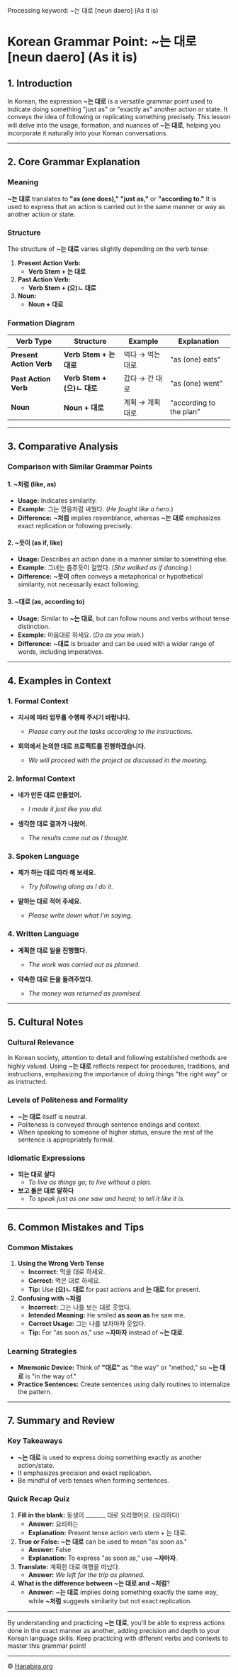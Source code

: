 Processing keyword: ~는 대로 [neun daero] (As it is)
# Korean Grammar Point: ~는 대로 [neun daero] (As it is)

## 1. Introduction
In Korean, the expression **~는 대로** is a versatile grammar point used to indicate doing something "just as" or "exactly as" another action or state. It conveys the idea of following or replicating something precisely. This lesson will delve into the usage, formation, and nuances of **~는 대로**, helping you incorporate it naturally into your Korean conversations.

---
## 2. Core Grammar Explanation
### Meaning
**~는 대로** translates to **"as (one does)," "just as,"** or **"according to."** It is used to express that an action is carried out in the same manner or way as another action or state.
### Structure
The structure of **~는 대로** varies slightly depending on the verb tense:
1. **Present Action Verb:**
   - **Verb Stem + 는 대로**
2. **Past Action Verb:**
   - **Verb Stem + (으)ㄴ 대로**
3. **Noun:**
   - **Noun + 대로**
### Formation Diagram
| Verb Type                | Structure           | Example         | Explanation                |
|--------------------------|---------------------|-----------------|----------------------------|
| **Present Action Verb**  | **Verb Stem + 는 대로** | 먹다 → 먹는 대로  | "as (one) eats"            |
| **Past Action Verb**     | **Verb Stem + (으)ㄴ 대로** | 갔다 → 간 대로   | "as (one) went"            |
| **Noun**                 | **Noun + 대로**      | 계획 → 계획대로   | "according to the plan"    |
---
## 3. Comparative Analysis
### Comparison with Similar Grammar Points
#### 1. **~처럼** (like, as)
- **Usage:** Indicates similarity.
- **Example:** 그는 영웅처럼 싸웠다. (_He fought like a hero._)
- **Difference:** **~처럼** implies resemblance, whereas **~는 대로** emphasizes exact replication or following precisely.
#### 2. **~듯이** (as if, like)
- **Usage:** Describes an action done in a manner similar to something else.
- **Example:** 그녀는 춤추듯이 걸었다. (_She walked as if dancing._)
- **Difference:** **~듯이** often conveys a metaphorical or hypothetical similarity, not necessarily exact following.
#### 3. **~대로** (as, according to)
- **Usage:** Similar to **~는 대로**, but can follow nouns and verbs without tense distinction.
- **Example:** 마음대로 하세요. (_Do as you wish._)
- **Difference:** **~대로** is broader and can be used with a wider range of words, including imperatives.
---
## 4. Examples in Context
### 1. Formal Context
- **지시에 따라 업무를 수행해 주시기 바랍니다.**
  - _Please carry out the tasks according to the instructions._
  
- **회의에서 논의한 대로 프로젝트를 진행하겠습니다.**
  - _We will proceed with the project as discussed in the meeting._
### 2. Informal Context
- **네가 만든 대로 만들었어.**
  - _I made it just like you did._
  
- **생각한 대로 결과가 나왔어.**
  - _The results came out as I thought._
### 3. Spoken Language
- **제가 하는 대로 따라 해 보세요.**
  - _Try following along as I do it._
  
- **말하는 대로 적어 주세요.**
  - _Please write down what I'm saying._
### 4. Written Language
- **계획한 대로 일을 진행했다.**
  - _The work was carried out as planned._
  
- **약속한 대로 돈을 돌려주었다.**
  - _The money was returned as promised._
---
## 5. Cultural Notes
### Cultural Relevance
In Korean society, attention to detail and following established methods are highly valued. Using **~는 대로** reflects respect for procedures, traditions, and instructions, emphasizing the importance of doing things "the right way" or as instructed.
### Levels of Politeness and Formality
- **~는 대로** itself is neutral.
- Politeness is conveyed through sentence endings and context.
- When speaking to someone of higher status, ensure the rest of the sentence is appropriately formal.
### Idiomatic Expressions
- **되는 대로 살다**
  - _To live as things go; to live without a plan._
- **보고 들은 대로 말하다**
  - _To speak just as one saw and heard; to tell it like it is._
---
## 6. Common Mistakes and Tips
### Common Mistakes
1. **Using the Wrong Verb Tense**
   - **Incorrect:** 먹을 대로 하세요.
   - **Correct:** 먹은 대로 하세요.
   - **Tip:** Use **(으)ㄴ 대로** for past actions and **는 대로** for present.
2. **Confusing with **~처럼****
   - **Incorrect:** 그는 나를 보는 대로 웃었다.
   - **Intended Meaning:** He smiled **as soon as** he saw me.
   - **Correct Usage:** 그는 나를 보자마자 웃었다.
   - **Tip:** For "as soon as," use **~자마자** instead of **~는 대로**.
### Learning Strategies
- **Mnemonic Device:** Think of **"대로"** as "the way" or "method," so **~는 대로** is "in the way of."
- **Practice Sentences:** Create sentences using daily routines to internalize the pattern.
---
## 7. Summary and Review
### Key Takeaways
- **~는 대로** is used to express doing something exactly as another action/state.
- It emphasizes precision and exact replication.
- Be mindful of verb tenses when forming sentences.
### Quick Recap Quiz
1. **Fill in the blank:** 동생이 _______ 대로 요리했어요. (요리하다)
   - **Answer:** 요리하는
   - **Explanation:** Present tense action verb stem + 는 대로.
2. **True or False:** **~는 대로** can be used to mean "as soon as."
   - **Answer:** False
   - **Explanation:** To express "as soon as," use **~자마자**.
3. **Translate:** 계획한 대로 여행을 떠났다.
   - **Answer:** _We left for the trip as planned._
4. **What is the difference between **~는 대로** and **~처럼****?
   - **Answer:** **~는 대로** implies doing something exactly the same way, while **~처럼** suggests similarity but not exact replication.
---
By understanding and practicing **~는 대로**, you'll be able to express actions done in the exact manner as another, adding precision and depth to your Korean language skills. Keep practicing with different verbs and contexts to master this grammar point!

---
© [Hanabira.org](https://hanabira.org)
